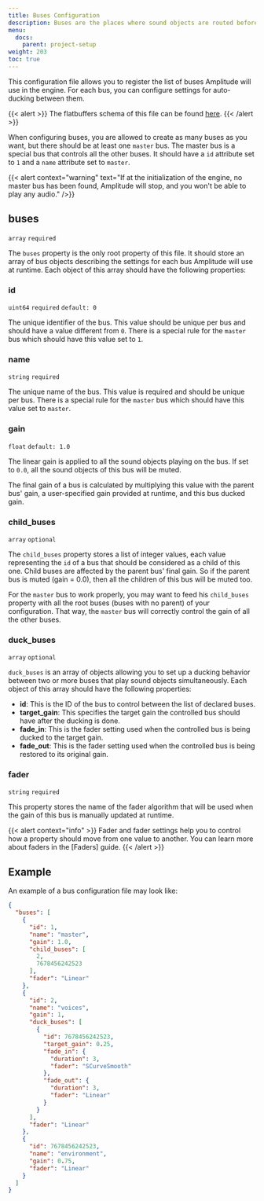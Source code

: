 ```yaml
---
title: Buses Configuration
description: Buses are the places where sound objects are routed before being processed by the mixer. This page contains details about how to configure buses for your project.
menu:
  docs:
    parent: project-setup
weight: 203
toc: true
---
```


This configuration file allows you to register the list of buses Amplitude will use in the engine. For each bus, you can configure settings for auto-ducking between them.

{{< alert >}}
The flatbuffers schema of this file can be found [here](https://github.com/AmplitudeAudio/sdk/blob/main/schemas/buses_definition.fbs).
{{< /alert >}}

When configuring buses, you are allowed to create as many buses as you want, but there should be at least one `master` bus. The master bus is a special bus that controls all the other buses. It should have a `id` attribute set to `1` and a `name` attribute set to `master`.

{{< alert context="warning" text="If at the initialization of the engine, no master bus has been found, Amplitude will stop, and you won't be able to play any audio." />}}

## buses

`array` `required`

The `buses` property is the only root property of this file. It should store an array of bus objects describing the settings for each bus Amplitude will use at runtime. Each object of this array should have the following properties:

### id

`uint64` `required` `default: 0`

The unique identifier of the bus. This value should be unique per bus and should have a value different from `0`. There is a special rule for the `master` bus which should have this value set to `1`.

### name

`string` `required`

The unique name of the bus. This value is required and should be unique per bus. There is a special rule for the `master` bus which should have this value set to `master`.

### gain

`float` `default: 1.0`

The linear gain is applied to all the sound objects playing on the bus. If set to `0.0`, all the sound objects of this bus will be muted.

The final gain of a bus is calculated by multiplying this value with the parent bus' gain, a user-specified gain provided at runtime, and this bus ducked gain.

### child_buses

`array` `optional`

The `child_buses` property stores a list of integer values, each value representing the `id` of a bus that should be considered as a child of this one. Child buses are affected by the parent bus' final gain. So if the parent bus is muted (gain = 0.0), then all the children of this bus will be muted too.

For the `master` bus to work properly, you may want to feed his `child_buses` property with all the root buses (buses with no parent) of your configuration. That way, the `master` bus will correctly control the gain of all the other buses.

### duck_buses

`array` `optional`

`duck_buses` is an array of objects allowing you to set up a ducking behavior between two or more buses that play sound objects simultaneously. Each object of this array should have the following properties:

- **id**: This is the ID of the bus to control between the list of declared buses.
- **target_gain**: This specifies the target gain the controlled bus should have after the ducking is done.
- **fade_in**: This is the fader setting used when the controlled bus is being ducked to the target gain.
- **fade_out**: This is the fader setting used when the controlled bus is being restored to its original gain.

### fader

`string` `required`

This property stores the name of the fader algorithm that will be used when the gain of this bus is manually updated at runtime.

{{< alert context="info" >}}
Fader and fader settings help you to control how a property should move from one value to another. You can learn more about faders in the [Faders] guide.
{{< /alert >}}

## Example

An example of a bus configuration file may look like:

```json {title="pc.buses.json"}
{
  "buses": [
    {
      "id": 1,
      "name": "master",
      "gain": 1.0,
      "child_buses": [
        2,
        7678456242523
      ],
      "fader": "Linear"
    },
    {
      "id": 2,
      "name": "voices",
      "gain": 1,
      "duck_buses": [
        {
          "id": 7678456242523,
          "target_gain": 0.25,
          "fade_in": {
            "duration": 3,
            "fader": "SCurveSmooth"
          },
          "fade_out": {
            "duration": 3,
            "fader": "Linear"
          }
        }
      ],
      "fader": "Linear"
    },
    {
      "id": 7678456242523,
      "name": "environment",
      "gain": 0.75,
      "fader": "Linear"
    }
  ]
}
```
